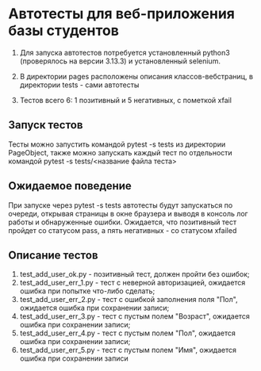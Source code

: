 # Автотесты для веб-приложения базы студентов

1. Для запуска автотестов потребуется установленный python3 (проверялось на версии 3.13.3) и установленный selenium.

2. В директории pages расположены описания классов-вебстраниц, в директории tests - сами автотесты

3. Тестов всего 6: 1 позитивный и 5 негативных, с пометкой xfail 

## Запуск тестов
Тесты можно запустить командой pytest -s tests из директории PageObject, также можно запускать каждый тест по отдельности командой pytest -s tests/<название файла теста>

## Ожидаемое поведение
При запуске через pytest -s tests автотесты будут запускаться по очереди, открывая страницы в окне браузера и выводя в консоль лог работы и обнаруженные ошибки. Ожидается, что позитивный тест пройдет со статусом pass, а пять негативных - со статусом xfailed

## Описание тестов
1. test_add_user_ok.py - позитивный тест, должен пройти без ошибок;
2. test_add_user_err_1.py - тест с неверной авторизацией, ожидается ошибка при попытке что-либо сделать;
3. test_add_user_err_2.py - тест с ошибкой заполнения поля "Пол", ожидается ошибка при сохранении записи;
4. test_add_user_err_3.py - тест с пустым полем "Возраст", ожидается ошибка при сохранении записи;
5. test_add_user_err_4.py - тест с пустым полем "Пол", ожидается ошибка при сохранении записи;
6. test_add_user_err_5.py - тест с пустым полем "Имя", ожидается ошибка при сохранении записи



